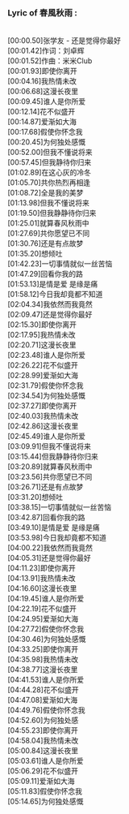 <h3>Lyric of 春風秋雨 :</h3><p><br>[00:00.50]张学友 - 还是觉得你最好
<br>[00:01.42]作词：刘卓辉
<br>[00:01.52]作曲：米米Club
<br>[00:01.93]即使你离开
<br>[00:04.16]我热情未改
<br>[00:06.68]这漫长夜里
<br>[00:09.45]谁人是你所爱
<br>[00:12.14]花不似盛开
<br>[00:14.87]爱渐如大海
<br>[00:17.68]假使你怀念我
<br>[00:20.45]为何独处感慨
<br>[00:52.00]但我不懂说将来
<br>[00:57.45]但我静待你归来
<br>[01:02.89]在这心灰的冷冬
<br>[01:05.70]共你热烈再相逢
<br>[01:08.72]全是我的美梦
<br>[01:13.98]但我不懂说将来
<br>[01:19.50]但我静静待你归来
<br>[01:25.01]就算春风秋雨中
<br>[01:27.69]共你愿望已不同
<br>[01:30.76]还是有点故梦
<br>[01:35.20]想倾吐
<br>[01:42.23]一切事情就似一丝苦恼
<br>[01:47.29]回看你我的路
<br>[01:53.13]是情是爱 是缘是痛
<br>[01:58.12]今日我却竟都不知道
<br>[02:04.34]我依然而我竟然
<br>[02:09.47]还是觉得你最好
<br>[02:15.30]即使你离开
<br>[02:17.95]我热情未改
<br>[02:20.71]这漫长夜里
<br>[02:23.48]谁人是你所爱
<br>[02:26.22]花不似盛开
<br>[02:28.99]爱渐如大海
<br>[02:31.79]假使你怀念我
<br>[02:34.54]为何独处感慨
<br>[02:37.27]即使你离开
<br>[02:40.03]我热情未改
<br>[02:42.86]这漫长夜里
<br>[02:45.49]谁人是你所爱
<br>[03:09.91]但我不懂说将来
<br>[03:15.44]但我静静待你归来
<br>[03:20.89]就算春风秋雨中
<br>[03:23.56]共你愿望已不同
<br>[03:26.71]还是有点故梦
<br>[03:31.20]想倾吐
<br>[03:38.15]一切事情就似一丝苦恼
<br>[03:42.87]回看你我的路
<br>[03:49.10]是情是爱 是缘是痛
<br>[03:53.98]今日我却竟都不知道
<br>[04:00.22]我依然而我竟然
<br>[04:05.31]还是觉得你最好
<br>[04:11.23]即使你离开
<br>[04:13.91]我热情未改
<br>[04:16.60]这漫长夜里
<br>[04:19.45]谁人是你所爱
<br>[04:22.19]花不似盛开
<br>[04:24.95]爱渐如大海
<br>[04:27.72]假使你怀念我
<br>[04:30.46]为何独处感慨
<br>[04:33.25]即使你离开
<br>[04:35.98]我热情未改
<br>[04:38.77]这漫长夜里
<br>[04:41.53]谁人是你所爱
<br>[04:44.28]花不似盛开
<br>[04:47.08]爱渐如大海
<br>[04:49.76]假使你怀念我
<br>[04:52.60]为何独处感
<br>[04:55.23]即使你离开
<br>[04:58.04]我热情未改
<br>[05:00.84]这漫长夜里
<br>[05:03.61]谁人是你所爱
<br>[05:06.29]花不似盛开
<br>[05:09.11]爱渐如大海
<br>[05:11.83]假使你怀念我
<br>[05:14.65]为何独处感慨
</p>